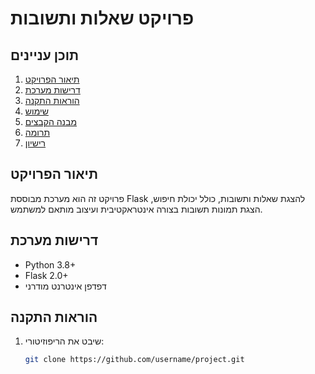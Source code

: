 # פרויקט שאלות ותשובות

## תוכן עניינים
1. [תיאור הפרויקט](#תיאור-הפרויקט)
2. [דרישות מערכת](#דרישות-מערכת)
3. [הוראות התקנה](#הוראות-התקנה)
4. [שימוש](#שימוש)
5. [מבנה הקבצים](#מבנה-הקבצים)
6. [תרומה](#תרומה)
7. [רישיון](#רישיון)

## תיאור הפרויקט
פרויקט זה הוא מערכת מבוססת Flask להצגת שאלות ותשובות, כולל יכולת חיפוש, הצגת תמונות תשובות בצורה אינטראקטיבית ועיצוב מותאם למשתמש.

## דרישות מערכת
- Python 3.8+
- Flask 2.0+
- דפדפן אינטרנט מודרני

## הוראות התקנה
1. שיבט את הריפוזיטורי:
   ```bash
   git clone https://github.com/username/project.git
